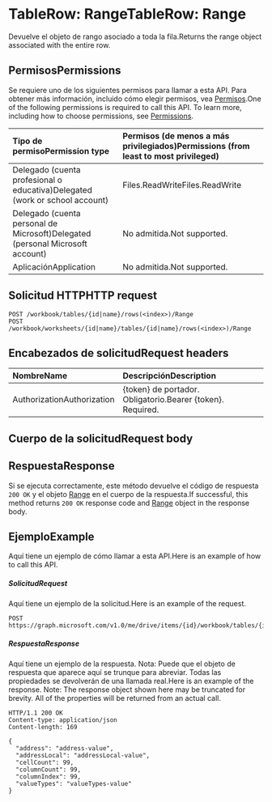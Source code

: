 # <a name="tablerow-range"></a><span data-ttu-id="83d7a-101">TableRow: Range</span><span class="sxs-lookup"><span data-stu-id="83d7a-101">TableRow: Range</span></span>

<span data-ttu-id="83d7a-102">Devuelve el objeto de rango asociado a toda la fila.</span><span class="sxs-lookup"><span data-stu-id="83d7a-102">Returns the range object associated with the entire row.</span></span>
## <a name="permissions"></a><span data-ttu-id="83d7a-103">Permisos</span><span class="sxs-lookup"><span data-stu-id="83d7a-103">Permissions</span></span>
<span data-ttu-id="83d7a-p101">Se requiere uno de los siguientes permisos para llamar a esta API. Para obtener más información, incluido cómo elegir permisos, vea [Permisos](../../../concepts/permissions_reference.md).</span><span class="sxs-lookup"><span data-stu-id="83d7a-p101">One of the following permissions is required to call this API. To learn more, including how to choose permissions, see [Permissions](../../../concepts/permissions_reference.md).</span></span>

|<span data-ttu-id="83d7a-106">Tipo de permiso</span><span class="sxs-lookup"><span data-stu-id="83d7a-106">Permission type</span></span>      | <span data-ttu-id="83d7a-107">Permisos (de menos a más privilegiados)</span><span class="sxs-lookup"><span data-stu-id="83d7a-107">Permissions (from least to most privileged)</span></span>              |
|:--------------------|:---------------------------------------------------------|
|<span data-ttu-id="83d7a-108">Delegado (cuenta profesional o educativa)</span><span class="sxs-lookup"><span data-stu-id="83d7a-108">Delegated (work or school account)</span></span> | <span data-ttu-id="83d7a-109">Files.ReadWrite</span><span class="sxs-lookup"><span data-stu-id="83d7a-109">Files.ReadWrite</span></span>    |
|<span data-ttu-id="83d7a-110">Delegado (cuenta personal de Microsoft)</span><span class="sxs-lookup"><span data-stu-id="83d7a-110">Delegated (personal Microsoft account)</span></span> | <span data-ttu-id="83d7a-111">No admitida.</span><span class="sxs-lookup"><span data-stu-id="83d7a-111">Not supported.</span></span>    |
|<span data-ttu-id="83d7a-112">Aplicación</span><span class="sxs-lookup"><span data-stu-id="83d7a-112">Application</span></span> | <span data-ttu-id="83d7a-113">No admitida.</span><span class="sxs-lookup"><span data-stu-id="83d7a-113">Not supported.</span></span> |

## <a name="http-request"></a><span data-ttu-id="83d7a-114">Solicitud HTTP</span><span class="sxs-lookup"><span data-stu-id="83d7a-114">HTTP request</span></span>
<!-- { "blockType": "ignored" } -->
```http
POST /workbook/tables/{id|name}/rows(<index>)/Range
POST /workbook/worksheets/{id|name}/tables/{id|name}/rows(<index>)/Range

```
## <a name="request-headers"></a><span data-ttu-id="83d7a-115">Encabezados de solicitud</span><span class="sxs-lookup"><span data-stu-id="83d7a-115">Request headers</span></span>
| <span data-ttu-id="83d7a-116">Nombre</span><span class="sxs-lookup"><span data-stu-id="83d7a-116">Name</span></span>       | <span data-ttu-id="83d7a-117">Descripción</span><span class="sxs-lookup"><span data-stu-id="83d7a-117">Description</span></span>|
|:---------------|:----------|
| <span data-ttu-id="83d7a-118">Authorization</span><span class="sxs-lookup"><span data-stu-id="83d7a-118">Authorization</span></span>  | <span data-ttu-id="83d7a-p102">{token} de portador. Obligatorio.</span><span class="sxs-lookup"><span data-stu-id="83d7a-p102">Bearer {token}. Required.</span></span> |

## <a name="request-body"></a><span data-ttu-id="83d7a-121">Cuerpo de la solicitud</span><span class="sxs-lookup"><span data-stu-id="83d7a-121">Request body</span></span>

## <a name="response"></a><span data-ttu-id="83d7a-122">Respuesta</span><span class="sxs-lookup"><span data-stu-id="83d7a-122">Response</span></span>

<span data-ttu-id="83d7a-123">Si se ejecuta correctamente, este método devuelve el código de respuesta `200 OK` y el objeto [Range](../resources/range.md) en el cuerpo de la respuesta.</span><span class="sxs-lookup"><span data-stu-id="83d7a-123">If successful, this method returns `200 OK` response code and [Range](../resources/range.md) object in the response body.</span></span>

## <a name="example"></a><span data-ttu-id="83d7a-124">Ejemplo</span><span class="sxs-lookup"><span data-stu-id="83d7a-124">Example</span></span>
<span data-ttu-id="83d7a-125">Aquí tiene un ejemplo de cómo llamar a esta API.</span><span class="sxs-lookup"><span data-stu-id="83d7a-125">Here is an example of how to call this API.</span></span>
##### <a name="request"></a><span data-ttu-id="83d7a-126">Solicitud</span><span class="sxs-lookup"><span data-stu-id="83d7a-126">Request</span></span>
<span data-ttu-id="83d7a-127">Aquí tiene un ejemplo de la solicitud.</span><span class="sxs-lookup"><span data-stu-id="83d7a-127">Here is an example of the request.</span></span>
<!-- {
  "blockType": "request",
  "name": "tablerow_range"
}-->
```http
POST https://graph.microsoft.com/v1.0/me/drive/items/{id}/workbook/tables/{id|name}/rows(<index>)/Range
```

##### <a name="response"></a><span data-ttu-id="83d7a-128">Respuesta</span><span class="sxs-lookup"><span data-stu-id="83d7a-128">Response</span></span>
<span data-ttu-id="83d7a-p103">Aquí tiene un ejemplo de la respuesta. Nota: Puede que el objeto de respuesta que aparece aquí se trunque para abreviar. Todas las propiedades se devolverán de una llamada real.</span><span class="sxs-lookup"><span data-stu-id="83d7a-p103">Here is an example of the response. Note: The response object shown here may be truncated for brevity. All of the properties will be returned from an actual call.</span></span>
<!-- {
  "blockType": "response",
  "truncated": true,
  "@odata.type": "microsoft.graph.range"
} -->
```http
HTTP/1.1 200 OK
Content-type: application/json
Content-length: 169

{
  "address": "address-value",
  "addressLocal": "addressLocal-value",
  "cellCount": 99,
  "columnCount": 99,
  "columnIndex": 99,
  "valueTypes": "valueTypes-value"
}
```

<!-- uuid: 8fcb5dbc-d5aa-4681-8e31-b001d5168d79
2015-10-25 14:57:30 UTC -->
<!-- {
  "type": "#page.annotation",
  "description": "TableRow: Range",
  "keywords": "",
  "section": "documentation",
  "tocPath": ""
}-->